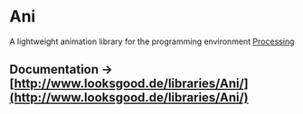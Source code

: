 Ani
===
A lightweight animation library for the programming environment [Processing](https://processing.org/)

Documentation -> [http://www.looksgood.de/libraries/Ani/](http://www.looksgood.de/libraries/Ani/)
-------------
